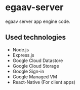 # egaav-server
egaav server app engine code.
## Used technologies 
* Node.js
* Express.js
* Google Cloud Datastore
* Google Cloud Storage
* Google Sign-in
* Google Managed VM
* React-Native (For client apps)
